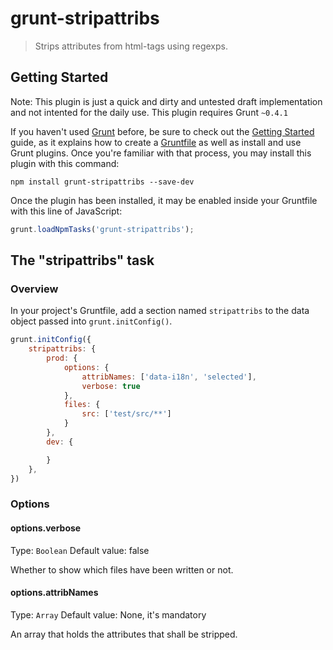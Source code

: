 # grunt-stripattribs

> Strips attributes from html-tags using regexps.

## Getting Started
Note: This plugin is just a quick and dirty and untested draft implementation and not intented for the daily use. This plugin requires Grunt `~0.4.1`

If you haven't used [Grunt](http://gruntjs.com/) before, be sure to check out the [Getting Started](http://gruntjs.com/getting-started) guide, as it explains how to create a [Gruntfile](http://gruntjs.com/sample-gruntfile) as well as install and use Grunt plugins. Once you're familiar with that process, you may install this plugin with this command:

```shell
npm install grunt-stripattribs --save-dev
```

Once the plugin has been installed, it may be enabled inside your Gruntfile with this line of JavaScript:

```js
grunt.loadNpmTasks('grunt-stripattribs');
```

## The "stripattribs" task

### Overview
In your project's Gruntfile, add a section named `stripattribs` to the data object passed into `grunt.initConfig()`.

```js
grunt.initConfig({
    stripattribs: {
        prod: {
            options: {
                attribNames: ['data-i18n', 'selected'],
                verbose: true
            },
            files: {
                src: ['test/src/**']
            }
        },
        dev: {

        }
    },
})
```

### Options

#### options.verbose
Type: `Boolean`
Default value: false

Whether to show which files have been written or not.

#### options.attribNames
Type: `Array`
Default value: None, it's mandatory

An array that holds the attributes that shall be stripped.

